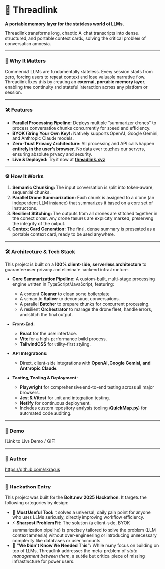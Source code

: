 # 🧵 Threadlink

**A portable memory layer for the stateless world of LLMs.**

Threadlink transforms long, chaotic AI chat transcripts into dense, structured, and portable context cards, solving the critical problem of conversation amnesia.

---

### 🎯 Why It Matters

Commercial LLMs are fundamentally stateless. Every session starts from zero, forcing users to repeat context and lose valuable narrative flow. Threadlink fixes this by creating an **external, portable memory layer**, enabling true continuity and stateful interaction across any platform or session.

---

### 🛠 Features

-   **Parallel Processing Pipeline:** Deploys multiple "summarizer drones" to process conversation chunks concurrently for speed and efficiency.
-   **BYOK (Bring Your Own Key):** Natively supports OpenAI, Google Gemini, and Anthropic Claude models.
-   **Zero-Trust Privacy Architecture:** All processing and API calls happen **entirely in the user's browser**. No data ever touches our servers, ensuring absolute privacy and security.
-   **Live & Deployed:** Try it now at [**threadlink.xyz**](https://threadlink.xyz)

---

### ⚙️ How It Works

1.  **Semantic Chunking:** The input conversation is split into token-aware, sequential chunks.
2.  **Parallel Drone Summarization:** Each chunk is assigned to a drone (an independent LLM instance) that summarizes it based on a core set of instructions.
3.  **Resilient Stitching:** The outputs from all drones are stitched together in the correct order. Any drone failures are explicitly marked, preserving the integrity of the output.
4.  **Context Card Generation:** The final, dense summary is presented as a portable context card, ready to be used anywhere.

---

### 🛠️ Architecture & Tech Stack

This project is built on a **100% client-side, serverless architecture** to guarantee user privacy and eliminate backend infrastructure.

* **Core Summarization Pipeline:** A custom-built, multi-stage processing engine written in TypeScript/JavaScript, featuring:
    * A content **Cleaner** to clean some boilerplate.
    * A semantic **Splicer** to deconstruct conversations.
    * A parallel **Batcher** to prepare chunks for concurrent processing.
    * A resilient **Orchestrator** to manage the drone fleet, handle errors, and stitch the final output.

* **Front-End:**
    * **React** for the user interface.
    * **Vite** for a high-performance build process.
    * **TailwindCSS** for utility-first styling.

* **API Integrations:**
    * Direct, client-side integrations with **OpenAI, Google Gemini, and Anthropic Claude**.

* **Testing, Tooling & Deployment:**
    * **Playwright** for comprehensive end-to-end testing across all major browsers.
    * **Jest & Vitest** for unit and integration testing.
    * **Netlify** for continuous deployment.
    * Includes custom repository analysis tooling (**QuickMap.py**) for automated code auditing.

---

### 🧪 Demo

[Link to Live Demo / GIF]

---

### 🧠 Author

https://github.com/skragus

---

### 🏁 Hackathon Entry

This project was built for the **Bolt.new 2025 Hackathon**. It targets the following categories by design:

-   🧠 **Most Useful Tool:** It solves a universal, daily pain point for anyone who uses LLMs seriously, directly improving workflow efficiency.
-   ⚡ **Sharpest Problem Fit:** The solution (a client-side, BYOK summarization pipeline) is precisely tailored to solve the problem (LLM context amnesia) without over-engineering or introducing unnecessary complexity like databases or user accounts.
-   🎯 **"We Didn't Know We Needed This":** While many focus on building on top of LLMs, Threadlink addresses the meta-problem of *state management between them*, a subtle but critical piece of missing infrastructure for power users.